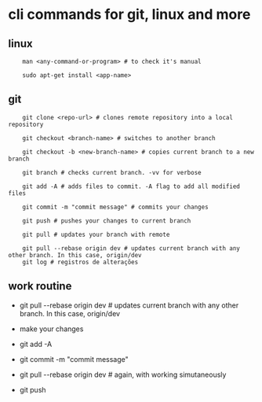 # cli commands for git, linux and more

## linux

		man <any-command-or-program> # to check it's manual

		sudo apt-get install <app-name>

## git

		git clone <repo-url> # clones remote repository into a local repository

		git checkout <branch-name> # switches to another branch

		git checkout -b <new-branch-name> # copies current branch to a new branch

		git branch # checks current branch. -vv for verbose

		git add -A # adds files to commit. -A flag to add all modified files
		
		git commit -m "commit message" # commits your changes

		git push # pushes your changes to current branch

		git pull # updates your branch with remote

		git pull --rebase origin dev # updates current branch with any other branch. In this case, origin/dev
		git log # registros de alterações
## work routine

* git pull --rebase origin dev # updates current branch with any other branch. In this case, origin/dev

* make your changes

* git add -A

* git commit -m "commit message"

* git pull --rebase origin dev # again, with working simutaneously

* git push
